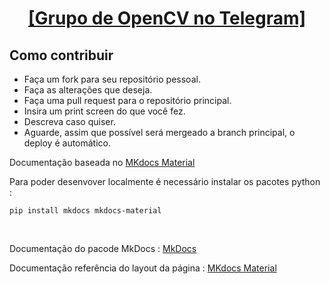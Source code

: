 ﻿<center>
<p>
<h1><a href="https://t.me/opencvBrasil">[Grupo de OpenCV no Telegram]</a> </h1>
</p>
</center>
    
## Como contribuir

- Faça um fork para seu repositório pessoal.
- Faça as alterações que deseja.
- Faça uma pull request para o repositório principal.
- Insira um print screen do que você fez.
- Descreva caso quiser.
- Aguarde, assim que possível será mergeado a branch principal, o deploy é automático.




Documentação baseada no [MKdocs Material](https://squidfunk.github.io/mkdocs-material/)


Para poder desenvover localmente é necessário instalar os pacotes python :
<br>
```
pip install mkdocs mkdocs-material
```
<br>


Documentação do pacode MkDocs : [MkDocs](https://www.mkdocs.org/getting-started)



Documentação referência do layout da página :  [MKdocs Material](https://squidfunk.github.io/mkdocs-material/)








